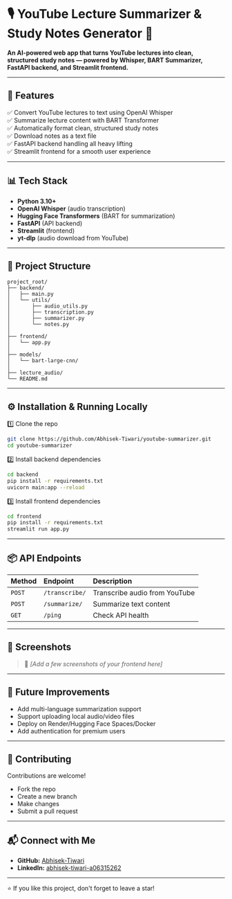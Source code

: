 
# 🎙️ YouTube Lecture Summarizer & Study Notes Generator 📄

**An AI-powered web app that turns YouTube lectures into clean, structured study notes — powered by Whisper, BART Summarizer, FastAPI backend, and Streamlit frontend.**

---

## 🚀 Features

✅ Convert YouTube lectures to text using OpenAI Whisper  
✅ Summarize lecture content with BART Transformer  
✅ Automatically format clean, structured study notes  
✅ Download notes as a text file  
✅ FastAPI backend handling all heavy lifting  
✅ Streamlit frontend for a smooth user experience  

---

## 📊 Tech Stack

- **Python 3.10+**
- **OpenAI Whisper** (audio transcription)
- **Hugging Face Transformers** (BART for summarization)
- **FastAPI** (API backend)
- **Streamlit** (frontend)
- **yt-dlp** (audio download from YouTube)

---

## 📐 Project Structure

```
project_root/
├── backend/
│   ├── main.py
│   └── utils/
│       ├── audio_utils.py
│       ├── transcription.py
│       ├── summarizer.py
│       └── notes.py
│
├── frontend/
│   └── app.py
│
├── models/
│   └── bart-large-cnn/
│
├── lecture_audio/
└── README.md
```

---

## ⚙️ Installation & Running Locally

1️⃣ Clone the repo  
```bash
git clone https://github.com/Abhisek-Tiwari/youtube-summarizer.git
cd youtube-summarizer
```

2️⃣ Install backend dependencies  
```bash
cd backend
pip install -r requirements.txt
uvicorn main:app --reload
```

3️⃣ Install frontend dependencies  
```bash
cd frontend
pip install -r requirements.txt
streamlit run app.py
```

---

## 📦 API Endpoints

| Method | Endpoint      | Description                  |
|:--------|:----------------|:--------------------------------|
| `POST` | `/transcribe/` | Transcribe audio from YouTube |
| `POST` | `/summarize/`  | Summarize text content        |
| `GET`  | `/ping`        | Check API health              |

---

## 🎨 Screenshots

> 📸 *[Add a few screenshots of your frontend here]*

---

## 📑 Future Improvements

- Add multi-language summarization support  
- Support uploading local audio/video files  
- Deploy on Render/Hugging Face Spaces/Docker  
- Add authentication for premium users  

---

## 🤝 Contributing

Contributions are welcome!  
- Fork the repo  
- Create a new branch  
- Make changes  
- Submit a pull request  

---

## 📬 Connect with Me

- **GitHub:** [Abhisek-Tiwari](https://github.com/Abhisek-Tiwari)
- **LinkedIn:** [abhisek-tiwari-a06315262](https://www.linkedin.com/in/abhisek-tiwari-a06315262/)

---

⭐️ If you like this project, don't forget to leave a star!
